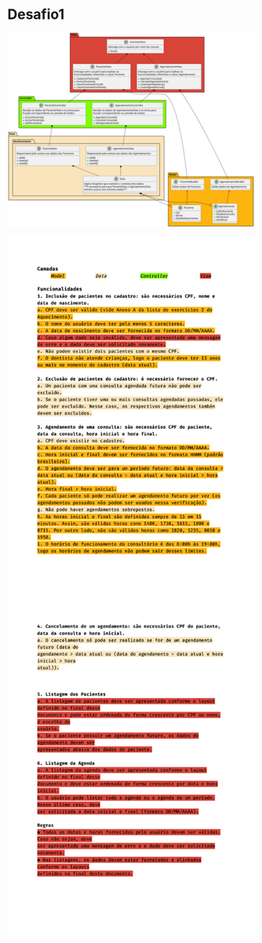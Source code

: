 # Desafio1

<p align="center">
  <img src="diagrama.svg" alt="diagrama">
</p>

<div align="center">
  <img src="requisitos (1).jpeg" alt="requisitos-1">
  <img src="requisitos (2).jpeg" alt="requisitos-2">
</div>
